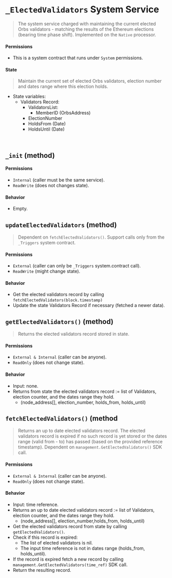 # `_ElectedValidators` System Service

> The system service charged with maintaining the current elected Orbs validators - matching the results of the Ethereum elections (bearing time phase shift).
> Implemented on the `Native` processor.

#### Permissions
* This is a system contract that runs under `System` permissions.


#### State
> Maintain the current set of elected Orbs validators, election number and dates range where this election holds.
* State variables:
    * Validators Record:
        * ValidatorsList:
            * MemberID (OrbsAddress)
        * ElectionNumber
        * HoldsFrom (Date)
        * HoldsUntil (Date)

&nbsp;
## `_init` (method)

#### Permissions
* `Internal` (caller must be the same service).
* `ReadWrite` (does not changes state).

#### Behavior
* Empty.



## `updateElectedValidators` (method)
> Dependent on `fetchElectedValidators()`.
> Support calls only from the `_Triggers` system contract.

#### Permissions
* `External` (caller can only be `_Triggers` system.contract call).
* `ReadWrite` (might change state).

#### Behavior
* Get the elected validators record by calling `fetchElectedValidators(block.timestamp)`
* Update the state Validators Record if necessary (fetched a newer data).


## `getElectedValidators()` (method)
> Returns the elected validators record stored in state.
#### Permissions
* `External & Internal` (caller can be anyone).
* `ReadOnly` (does not change state).

#### Behavior
* Input: none.
* Returns from state the elected validators record := list of Validators, election counter, and the dates range they hold.
    * (node_address[], election_number, holds_from, holds_until)
    


## `fetchElectedValidators()` (method
> Returns an up to date elected validators record.
> The elected validators record is expired if no such record is yet stored or the dates range (valid from - to) has passed (based on the provided reference timestamp).
> Dependent on `management.GetElectedValidators()` SDK call.
#### Permissions
* `External & Internal` (caller can be anyone).
* `ReadOnly` (does not change state).
#### Behavior
* Input: time reference.
* Returns an up to date elected validators record := list of Validators, election counter, and the dates range they hold.
    * (node_address[], election_number,holds_from, holds_until)
* Get the elected validators record from state by calling `getElectedValidators()`.
* Check if this record is expired:
    * The list of elected validators is nil.
    * The input time reference is not in dates range (holds_from, holds_until).
* If the record is expired fetch a new record by calling `management.GetElectedValidators(time_ref)` SDK call.
* Return the resulting record.